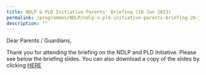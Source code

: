 ```yaml
---
title: NDLP & PLD Initiative Parents' Briefing (18 Jan 2023)
permalink: /programmes/NDLP/ndlp-n-pld-initiative-parents-briefing-26-jan-2022/
description: ""
---
```



Dear Parents / Guardians,  
  
Thank you for attending the briefing on the NDLP and PLD Initiative. Please see below the briefing slides. You can also download a copy of the slides by clicking [HERE](https://drive.google.com/file/d/1EXdjl9KATnqgdDJyHgrncwIYB8r7f4C7/view)